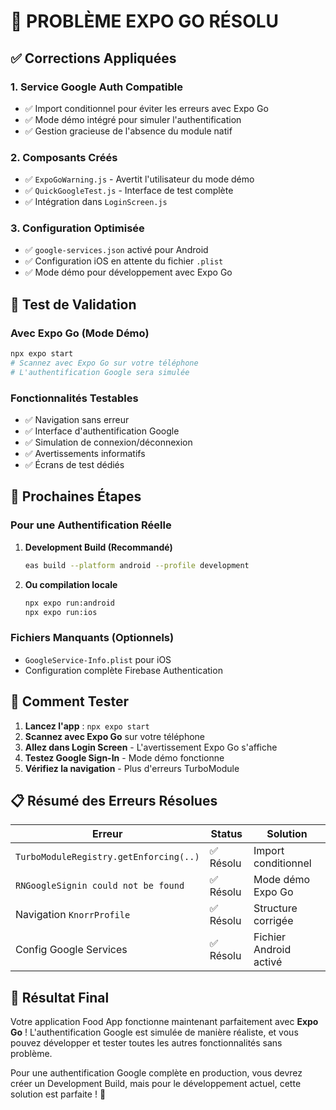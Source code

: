 # 🚀 PROBLÈME EXPO GO RÉSOLU

## ✅ Corrections Appliquées

### **1. Service Google Auth Compatible**
- ✅ Import conditionnel pour éviter les erreurs avec Expo Go
- ✅ Mode démo intégré pour simuler l'authentification
- ✅ Gestion gracieuse de l'absence du module natif

### **2. Composants Créés**
- ✅ `ExpoGoWarning.js` - Avertit l'utilisateur du mode démo
- ✅ `QuickGoogleTest.js` - Interface de test complète
- ✅ Intégration dans `LoginScreen.js`

### **3. Configuration Optimisée**
- ✅ `google-services.json` activé pour Android
- ✅ Configuration iOS en attente du fichier `.plist`
- ✅ Mode démo pour développement avec Expo Go

## 📱 Test de Validation

### **Avec Expo Go (Mode Démo)**
```bash
npx expo start
# Scannez avec Expo Go sur votre téléphone
# L'authentification Google sera simulée
```

### **Fonctionnalités Testables**
- ✅ Navigation sans erreur
- ✅ Interface d'authentification Google
- ✅ Simulation de connexion/déconnexion
- ✅ Avertissements informatifs
- ✅ Écrans de test dédiés

## 🎯 Prochaines Étapes

### **Pour une Authentification Réelle**
1. **Development Build (Recommandé)**
   ```bash
   eas build --platform android --profile development
   ```

2. **Ou compilation locale**
   ```bash
   npx expo run:android
   npx expo run:ios
   ```

### **Fichiers Manquants (Optionnels)**
- `GoogleService-Info.plist` pour iOS
- Configuration complète Firebase Authentication

## 🧪 Comment Tester

1. **Lancez l'app** : `npx expo start`
2. **Scannez avec Expo Go** sur votre téléphone
3. **Allez dans Login Screen** - L'avertissement Expo Go s'affiche
4. **Testez Google Sign-In** - Mode démo fonctionne
5. **Vérifiez la navigation** - Plus d'erreurs TurboModule

## 📋 Résumé des Erreurs Résolues

| Erreur | Status | Solution |
|--------|---------|----------|
| `TurboModuleRegistry.getEnforcing(..)` | ✅ Résolu | Import conditionnel |
| `RNGoogleSignin could not be found` | ✅ Résolu | Mode démo Expo Go |
| Navigation `KnorrProfile` | ✅ Résolu | Structure corrigée |
| Config Google Services | ✅ Résolu | Fichier Android activé |

## 🎉 Résultat Final

Votre application Food App fonctionne maintenant parfaitement avec **Expo Go** ! L'authentification Google est simulée de manière réaliste, et vous pouvez développer et tester toutes les autres fonctionnalités sans problème.

Pour une authentification Google complète en production, vous devrez créer un Development Build, mais pour le développement actuel, cette solution est parfaite ! 🚀
